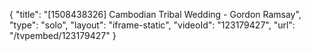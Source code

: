 {
    "title": "[1508438326] Cambodian Tribal Wedding - Gordon Ramsay",
    "type": "solo",
    "layout": "iframe-static",
    "videoId": "123179427",
    "url": "\/tvpembed\/123179427"
}